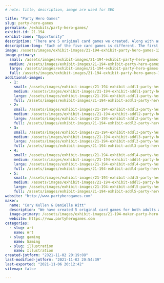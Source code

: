 ```yaml
---
# note: title, description, image are used for SEO

title: "Party Hero Games"
slug: party-hero-games
permalink: /exhibits/party-hero-games/
exhibit-id: 21-194
exhibit-zone: "Opportunity"
description: "There are 5 original card games we created. Along with art prints and stickers based upon our games."
description-long: "Each of the five card games is different. The first one is called Animenia it is an anime based matching game. The second is Politically Incorrect it is a conversation starter or debate game however you decide to play. The third is Famous Movie Lines it is a game based upon movie titles and quotes not trivia. The fourth is Swipe Right it is an adult game played like \"What do you Meme\". And lastly is Drink or Dare it is an adult drinking games to test the wild side of the party. We have created art prints and stickers based on the game Animenia. "
image: /assets/images/exhibit-images/21-194-exhibit-party-hero-games-123-1-large.jpeg
image-primary: 
  small: /assets/images/exhibit-images/21-194-exhibit-party-hero-games-123-1-small.jpeg
  medium: /assets/images/exhibit-images/21-194-exhibit-party-hero-games-123-1-medium.jpeg
  large: /assets/images/exhibit-images/21-194-exhibit-party-hero-games-123-1-large.jpeg
  full: /assets/images/exhibit-images/21-194-exhibit-party-hero-games-123-1-full.jpeg
additional-images: 
  - 1:
    small: /assets/images/exhibit-images/21-194-exhibit-addl1-party-hero-games-animenia-box-front-cards-copy-small.png
    medium: /assets/images/exhibit-images/21-194-exhibit-addl1-party-hero-games-animenia-box-front-cards-copy-medium.png
    large: /assets/images/exhibit-images/21-194-exhibit-addl1-party-hero-games-animenia-box-front-cards-copy-large.png
    full: /assets/images/exhibit-images/21-194-exhibit-addl1-party-hero-games-animenia-box-front-cards-copy-full.png
  - 2:
    small: /assets/images/exhibit-images/21-194-exhibit-addl2-party-hero-games-drink-or-dare-small.jpeg
    medium: /assets/images/exhibit-images/21-194-exhibit-addl2-party-hero-games-drink-or-dare-medium.jpeg
    large: /assets/images/exhibit-images/21-194-exhibit-addl2-party-hero-games-drink-or-dare-large.jpeg
    full: /assets/images/exhibit-images/21-194-exhibit-addl2-party-hero-games-drink-or-dare-full.jpeg
  - 3:
    small: /assets/images/exhibit-images/21-194-exhibit-addl3-party-hero-games-fml-box-and-cards-copy-small.png
    medium: /assets/images/exhibit-images/21-194-exhibit-addl3-party-hero-games-fml-box-and-cards-copy-medium.png
    large: /assets/images/exhibit-images/21-194-exhibit-addl3-party-hero-games-fml-box-and-cards-copy-large.png
    full: /assets/images/exhibit-images/21-194-exhibit-addl3-party-hero-games-fml-box-and-cards-copy-full.png
  - 4:
    small: /assets/images/exhibit-images/21-194-exhibit-addl4-party-hero-games-politically-incorrect-product-small.jpg
    medium: /assets/images/exhibit-images/21-194-exhibit-addl4-party-hero-games-politically-incorrect-product-medium.jpg
    large: /assets/images/exhibit-images/21-194-exhibit-addl4-party-hero-games-politically-incorrect-product-large.jpg
    full: /assets/images/exhibit-images/21-194-exhibit-addl4-party-hero-games-politically-incorrect-product-full.jpg
  - 5:
    small: /assets/images/exhibit-images/21-194-exhibit-addl5-party-hero-games-swipe-right-product-box-cards-copy-small.png
    medium: /assets/images/exhibit-images/21-194-exhibit-addl5-party-hero-games-swipe-right-product-box-cards-copy-medium.png
    large: /assets/images/exhibit-images/21-194-exhibit-addl5-party-hero-games-swipe-right-product-box-cards-copy-large.png
    full: /assets/images/exhibit-images/21-194-exhibit-addl5-party-hero-games-swipe-right-product-box-cards-copy-full.png
website: "http://www.partyherogames.com"
maker: 
  name: "Cory Kullen & Danielle Witt"
  description: "We have created 5 original card games for both adults and kids to play. We have created art prints and stickers based upon our games."
  image-primary: /assets/images/exhibit-images/21-194-maker-party-hero-games-party-hero-with-color-medium.jpg
  website: https://www.partyherogames.com
categories: 
  - slug: art
    name: Art
  - slug: gaming
    name: Gaming
  - slug: illustration
    name: Illustration
created-jotform: "2021-11-02 20:19:08"
last-modified-jotform: "2021-11-02 20:54:39"
last-exported: "2021-11-06 20:12:42"
sitemap: false

---
```

